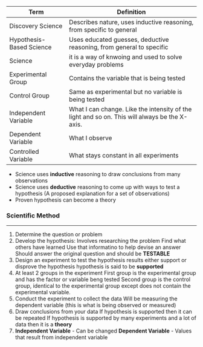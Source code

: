 Term | Definition
------ | ------ |
Discovery Science | Describes nature, uses inductive reasoning, from specific to general |
Hypothesis-Based Science | Uses educated guesses, deductive reasoning, from general to specific |
Science | it is a way of knwoing and used to solve everyday problems |
Experimental Group | Contains the variable that is being tested |
Control Group | Same as experimental but no variable is being tested |
Independent Variable | What I can change. Like the intensity of the light and so on. This will always be the X-axis.
Dependent Variable | What I observe
Controlled Variable | What stays constant in all experiments

- Science uses **inductive** reasoning to draw conclusions from many observations
- Science uses **deductive** reasoning to come up with ways to test a hypothesis (A proposed explanation for a set of observations)
- Proven hypothesis can become a theory

### Scientific Method
--------------------
1. Determine the question or problem
2. Develop the hypothesis:
	Involves researching the problem
	Find what others have learned
	Use that informatino to help devise an answer
	Should answer the original question and should be **TESTABLE**
3. Design an experiment to test the hypothesis
	results either support or disprove the hypothesis
	hypothesis is said to be **supported**
4. At least 2 groups in the experiment
	First group is the experimental group and has the factor or variable beng tested
	Second group is the control group, identical to the experimental group except does not contain the experimental variable.
5. Conduct the experiment to collect the data
	Will be measuring the dependent variable (this is what is being observed or measured)
6. Draw conclusions from your data
	If hypothesis is supported then it can be repeated
	If hypothesis is supported by many experiments and a lot of data then it is a **theory**
7. **Independent Variable** - Can be changed
   **Dependent Variable** - Values that result from independent variable